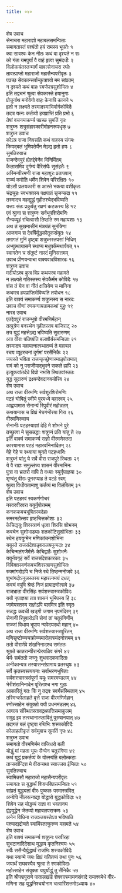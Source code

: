 ```yaml
---
title: ०४०

---
```

शेष उवाच  
सेनाचरा महाराज्ञो महाबलसमन्विताः  
समागतास्तं पश्यंतो हयं रामस्य भूपतेः १  
क्वा सावश्वः केन नीतः कथं वा दृश्यते न सः  
को गंता यमपुर्यां वै वाहं हृत्वा सुमंदधीः २  
विलोकयंतस्तन्मार्गं यावत्सेनाचरा रघोः  
तावत्प्राप्तो महाराजो महासैन्यपरीवृतः ३  
पप्रच्छ सेवकान्सर्वान्कुत्राश्वो मम सांप्रतम्  
न दृश्यते कथं वाहः स्वर्णपत्रसुशोभितः ४  
इति तद्वचनं श्रुत्वा सेवकास्ते हयानुगाः  
प्रोचुर्नाथ मनोवेगो वाहः केनापि कानने ५  
हृतो न लक्ष्यते तस्मादस्माभिर्मार्गकोविदैः  
तदत्र यत्नः कर्तव्यो हयप्राप्तिं प्रति प्रभो ६  
तेषां वचनमाकर्ण्य पप्रच्छ सुमतिं नृपः  
शत्रुघ्नः शत्रुसंहारकारीमोहनरूपधृक् ७  
शत्रुघ्न उवाच  
कोऽत्र राजा निवसति कथं वाहस्य संगमः  
कियद्बलं भूमिपतेर्येन मेऽद्य हृतो हयः ८  
सुमतिरुवाच  
राजन्देवपुरं ह्येतद्देवेनैव विनिर्मितम्  
कैलासमिव दुर्गम्यं वैरिसंघैः सुसंहतैः ९  
अस्मिन्वीरमणी राजा महाशूरः प्रतापवान्  
राज्यं करोति धर्मेण शिवेन परिरक्षितः १०  
योऽसौ प्रलयकारी स आस्ते भक्त्या वशीकृतः  
चंद्रचूडः स्वभक्तस्य पक्षपातं सृजन्सदा ११  
तस्मादत्र महद्युद्धं गृहीतश्चेद्भविष्यति  
यत्ताः संतः प्रकुर्वंतु रक्षणं कटकस्य हि १२  
एवं श्रुत्वा स शत्रुघ्नः सर्वभूपशिरोमणिः  
सैन्यव्यूहं रचित्वासौ तिष्ठति स्म महायशाः १३  
अथ तं सुखमासीनं मंत्रयंतं सुमंत्रिणा  
आजगाम स देवर्षिर्युद्धकौतुकसंयुतः १४  
तमागतं मुनिं दृष्ट्वा शत्रुघ्नस्तपसां निधिम्  
अभ्युत्थायासने स्थाप्य मधुपर्कमथार्पयत् १५  
स्वागतेन च संतुष्टं नारदं मुनिसत्तमम्  
उवाच प्रीणयन्वाचा वाक्यवादविशारदः १६  
शत्रुघ्न उवाच  
मदीयोऽश्व कुत्र विप्र कथयस्व महामते  
न लक्ष्यते गतिस्तस्य सेवकैर्मम कोविदैः १७  
शंस तं येन वा नीतं क्षत्त्रियेण च मानिना  
कथमत्र हयप्राप्तिर्भविष्यति तपोधन १८  
इति वाक्यं समाकर्ण्य शत्रुघ्नस्य स नारदः  
उवाच वीणां रणयन्गायन्रामकथां मुहुः १९  
नारद उवाच  
एतद्देवपुरं राजन्भूपो वीरमणिर्महान्  
तत्पुत्रेण वनस्थेन गृहीतस्तव वाजिराट् २०  
तत्र युद्धं महत्तेऽद्य भविष्यति सुदारुणम्  
अत्र वीराः पतिष्यंति बलशौर्यसमन्विताः २१  
तस्मादत्र महायत्नात्स्थातव्यं ते महाबल  
रचय व्यूहरचनां दुर्गमां परसैनिकैः २२  
जयस्ते भविता राजन्कृच्छ्रेणास्मान्नृपोत्तमात्  
रामं को नु पराजीयाद्भुवने सकले ह्यपि २३  
इत्युक्त्वांतर्दधे विप्रो नभसि स्थितवांस्ततः  
युद्धं सुदारुणं द्रक्ष्यन्देवदानवयोरिव २४  
शेष उवाच  
अथ राजा वीरमणिः सर्वशूरशिरोमणिः  
पटहं घोषितुं स्वीये पुरमध्ये महारवम् २५  
आह्वयामास सेनान्यं रिपुवीरं महोन्नतम्  
कथयामास च क्षिप्रं मेघगंभीरया गिरा २६  
वीरमणिरुवाच  
सेनानीः पटहस्याज्ञां देहि मे शोभने पुरे  
तच्छ्रुत्वा मे सुसन्नद्धाः शत्रुघ्नं प्रति यांतु ते २७  
इति वाक्यं समाकर्ण्य राज्ञो वीरमणेस्तदा  
कारयामास पटहं महारवनिनादितम् २८  
गेहे गेहे च रथ्यायां श्रूयते पटहध्वनिः  
शत्रुघ्नं यांतु ये सर्वे वीरा राजपुरे स्थिताः २९  
ये वै राज्ञः समुल्लंघ्य शासनं वीरमानिनः  
पुत्रा वा भ्रातरो वापि ते वध्याः स्युर्नृपाज्ञया ३०  
शृण्वंतु वीराः पुनरप्याह ते पटहे रवम्  
श्रुत्वा विधीयतामाशु कर्तव्यं मा विलंबितम् ३१  
शेष उवाच  
इति पटहरवं स्वकर्णगोचरं  
नरवरवीरवरा ययुर्नृपोत्तमम्  
कनककवचभूषितस्वदेहाः  
समरमहोत्सव हृष्टचित्तकोशाः ३२  
केचिद्ययुः शिरस्त्राणं धृत्वा शिरसि शोभनम्  
कवचेन सुशोभाढ्याः शतकोटिसुशोभिताः ३३  
रथेन हययुग्मेन मणिकांचनशोभिना  
ययुस्ते राजसंदेशान्नृवरालयमुन्मदाः ३४  
केचिन्मतंगजैर्मत्तैः केचिद्वाहैः सुशोभनैः  
ययुर्नपगृहं सर्वे राजसंदेशकारकाः ३५  
विविक्तस्वर्णकवचशिरस्त्राणसुशोभितः  
रुक्मांगदोऽपि च निजे रथे तिष्ठन्मनोजवे ३६  
शुभांगदोऽनुजस्तस्य महारत्नमयं दधत्  
कवचं वपुषि श्रेष्ठं निजं प्रायाद्रणोत्सवे ३७  
राजभ्राता वीरसिंहः सर्वशस्त्रास्त्रकोविदः  
ययौ नृपाज्ञया तत्र शासनं भूमिपस्य हि ३८  
जामेयस्तस्य राज्ञोऽपि बलमित्र इति स्मृतः  
सन्नद्धः कवची खड्गी जगाम नृपमंदिरम् ३९  
सेनानी रिपुवारोऽपि सेनां तां चतुरंगिणीम्  
सज्जां विधाय भूपाय न्यवेदयदथो महान् ४०  
अथ राजा वीरमणिः सर्वशस्त्रास्त्रपूरितम्  
मणिसृष्टोच्चचक्रोच्चमारोहत्स्यंदनोत्तमम् ४१  
ततो वीरार्णवे शंखनिनादश्च समंततः  
श्रूयते कातरान्वीरान्प्रेरयन्निव संगरे ४२  
भेर्यः समंततो जघ्नुः शुभवादकवादिताः  
अनीकान्यत्र तस्यासन्संग्रामाय प्रतस्थुषः ४३  
सर्वे कृतस्वस्त्ययनाः सर्वाभरणभूषिताः  
सर्वशस्त्रास्त्रसंपूर्णा ययुः समरमण्डलम् ४४  
भेरीशंखनिनादेन पूरिताश्च नगा गुहाः  
आकारितुं गतः किं नु तद्रवः स्वर्गसंस्थितान् ४५  
तस्मिन्कोलाहले वृत्ते राजा वीरमणिर्महान्  
रणोत्साहेन संयुक्तो ययौ प्रधनमंडलम् ४६  
आगत्य संस्थितस्तावद्रथपत्तिसमाकुलम्  
समुद्र इव तत्स्थानात्प्लावितुं पुरुषानयात् ४७  
तदागतं बलं दृष्ट्वा रथिभिः शस्त्रकोविदैः  
कोलाहलीकृतं सर्वमुवाच सुमतिं नृपः ४८  
शत्रुघ्न उवाच  
समागतो वीरमणिर्मम वाजिधरो बली  
योद्धुं मां महता भूयः सैन्येन चतुरंगिणा ४९  
कथं युद्धं प्रकर्तव्यं के योत्स्यंति बलोत्कटाः  
तान्सर्वान्दिश मे वीरान्यथा स्याज्जय ईप्सितः ५०  
सुमतिरुवाच  
स्वामिन्नसौ महाराजो महासैन्यपरीवृतः  
समागतः स युद्धार्थं शिवभक्तिसमन्वितः ५१  
सांप्रतं युद्ध्यतां वीरः पुष्कलः परमास्त्रवित्  
अन्येपि नीलरत्नाद्या योद्धारो युद्धकोविदाः ५२  
शिवेन सह योद्धव्यं राज्ञा वा भवतानघ  
द्वंद्वयुद्धेन जेतव्यो महाबलपराक्रमः ५३  
अनेन विधिना राजञ्जयस्तेऽत्र भविष्यति  
पश्चाद्यद्रोचते स्वामिंस्तत्कुरुष्व महामते ५४  
शेष उवाच  
इति वाक्यं समाकर्ण्य शत्रुघ्नः परवीरहा  
सुभटानादिदेशाथ युद्धाय कृतनिश्चयः ५५  
सर्वैः ससैन्यैर्युद्धार्थं राजभिः शस्त्रकोविदैः  
यथा स्यान्मे जयः क्षिप्रं यतितव्यं तथा पुनः ५६  
जयार्थं राघवस्यैव श्रुत्वा ते रणकोविदाः  
महोत्साहेन संयुक्ता ययुर्योद्धुं तु सैनिकैः ५७  
इति श्रीपद्मपुराणे पातालखंडे शेषवात्स्यायनसंवादे रामाश्वमेधे वीर-  
मणिना सह युद्धनिश्चयोनाम चत्वारिंशत्तमोऽध्यायः ४०